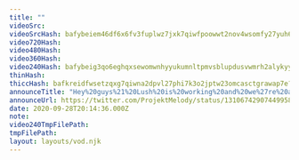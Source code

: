 ```yaml
---
title: ""
videoSrc: 
videoSrcHash: bafybeiem46df6x6fv3fuplwz7jxk7qiwfpoowwt2nov4wsomfy27yuh66i?filename=projektmelody-chaturbate-20200928T201436Z-source.mp4
video720Hash: 
video480Hash: 
video360Hash: 
video240Hash: bafybeig3qo6eghqxsewomwnhyyukumnltpmvsblupdusvwmrh2alykyylq?filename=projektmelody-chaturbate-20200928T201436Z-240p.mp4
thinHash: 
thiccHash: bafkreidfwsetzqxg7qiwna2dpvl27phi7k3o2jptw23omcasctgrawap7e?filename=20200928T201436Z-thicc.jpg
announceTitle: "Hey%20guys%21%20Lush%20is%20working%20and%20we%27re%20all%20set%20to%20play%21"
announceUrl: https://twitter.com/ProjektMelody/status/1310674290744995843
date: 2020-09-28T20:14:36.000Z
note: 
video240TmpFilePath: 
tmpFilePath: 
layout: layouts/vod.njk
---
```

